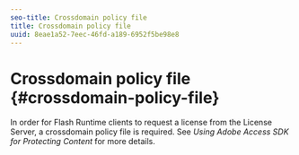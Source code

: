 ```yaml
---
seo-title: Crossdomain policy file
title: Crossdomain policy file
uuid: 8eae1a52-7eec-46fd-a189-6952f5be98e8
---
```


# Crossdomain policy file {#crossdomain-policy-file}

In order for Flash Runtime clients to request a license from the License Server, a crossdomain policy file is required. See *Using Adobe Access SDK for Protecting Content* for more details. 
